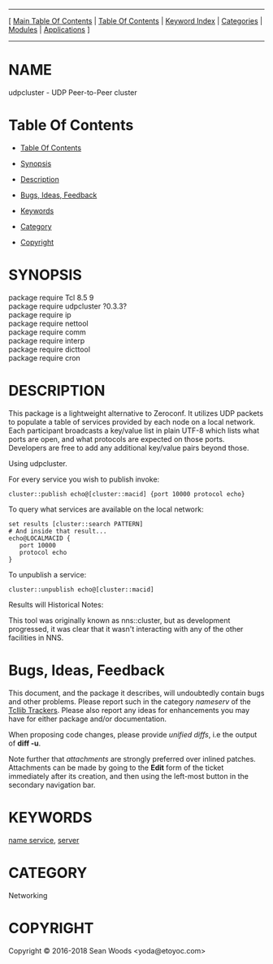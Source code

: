 
[//000000001]: # (udpcluster \- Lightweight UDP based tool for cluster node discovery)
[//000000002]: # (Generated from file 'udpcluster\.man' by tcllib/doctools with format 'markdown')
[//000000003]: # (Copyright &copy; 2016\-2018 Sean Woods <yoda@etoyoc\.com>)
[//000000004]: # (udpcluster\(n\) 0\.3\.3 tcllib "Lightweight UDP based tool for cluster node discovery")

<hr> [ <a href="../../../../toc.md">Main Table Of Contents</a> &#124; <a
href="../../../toc.md">Table Of Contents</a> &#124; <a
href="../../../../index.md">Keyword Index</a> &#124; <a
href="../../../../toc0.md">Categories</a> &#124; <a
href="../../../../toc1.md">Modules</a> &#124; <a
href="../../../../toc2.md">Applications</a> ] <hr>

# NAME

udpcluster \- UDP Peer\-to\-Peer cluster

# <a name='toc'></a>Table Of Contents

  - [Table Of Contents](#toc)

  - [Synopsis](#synopsis)

  - [Description](#section1)

  - [Bugs, Ideas, Feedback](#section2)

  - [Keywords](#keywords)

  - [Category](#category)

  - [Copyright](#copyright)

# <a name='synopsis'></a>SYNOPSIS

package require Tcl 8\.5 9  
package require udpcluster ?0\.3\.3?  
package require ip  
package require nettool  
package require comm  
package require interp  
package require dicttool  
package require cron  

# <a name='description'></a>DESCRIPTION

This package is a lightweight alternative to Zeroconf\. It utilizes UDP packets
to populate a table of services provided by each node on a local network\. Each
participant broadcasts a key/value list in plain UTF\-8 which lists what ports
are open, and what protocols are expected on those ports\. Developers are free to
add any additional key/value pairs beyond those\.

Using udpcluster\.

For every service you wish to publish invoke:

    cluster::publish echo@[cluster::macid] {port 10000 protocol echo}

To query what services are available on the local network:

    set results [cluster::search PATTERN]
    # And inside that result...
    echo@LOCALMACID {
       port 10000
       protocol echo
    }

To unpublish a service:

    cluster::unpublish echo@[cluster::macid]

Results will Historical Notes:

This tool was originally known as nns::cluster, but as development progressed,
it was clear that it wasn't interacting with any of the other facilities in NNS\.

# <a name='section2'></a>Bugs, Ideas, Feedback

This document, and the package it describes, will undoubtedly contain bugs and
other problems\. Please report such in the category *nameserv* of the [Tcllib
Trackers](http://core\.tcl\.tk/tcllib/reportlist)\. Please also report any ideas
for enhancements you may have for either package and/or documentation\.

When proposing code changes, please provide *unified diffs*, i\.e the output of
__diff \-u__\.

Note further that *attachments* are strongly preferred over inlined patches\.
Attachments can be made by going to the __Edit__ form of the ticket
immediately after its creation, and then using the left\-most button in the
secondary navigation bar\.

# <a name='keywords'></a>KEYWORDS

[name service](\.\./\.\./\.\./\.\./index\.md\#name\_service),
[server](\.\./\.\./\.\./\.\./index\.md\#server)

# <a name='category'></a>CATEGORY

Networking

# <a name='copyright'></a>COPYRIGHT

Copyright &copy; 2016\-2018 Sean Woods <yoda@etoyoc\.com>
